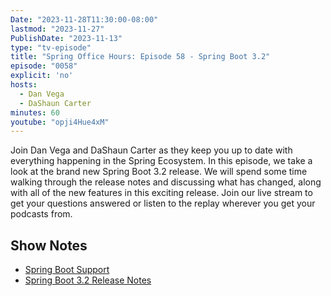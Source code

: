 ```yaml
---
Date: "2023-11-28T11:30:00-08:00"
lastmod: "2023-11-27"
PublishDate: "2023-11-13"
type: "tv-episode"
title: "Spring Office Hours: Episode 58 - Spring Boot 3.2"
episode: "0058"
explicit: 'no'
hosts:
  - Dan Vega
  - DaShaun Carter
minutes: 60
youtube: "opji4Hue4xM"
---
```


Join Dan Vega and DaShaun Carter as they keep you up to date with everything happening in the Spring Ecosystem. In this episode, we take a look at the brand new Spring Boot 3.2 release. We will spend some time walking through the release notes and discussing what has changed, along with all of the new features in this exciting release. Join our live stream to get your questions answered or listen to the replay wherever you get your podcasts from.

## Show Notes

- [Spring Boot Support](https://spring.io/projects/spring-boot#support)
- [Spring Boot 3.2 Release Notes](https://github.com/spring-projects/spring-boot/wiki/Spring-Boot-3.2-Release-Notes)
